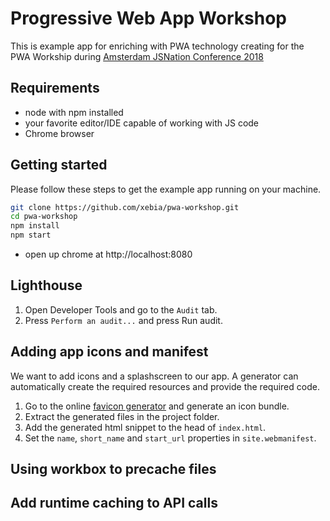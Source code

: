 # Progressive Web App Workshop
This is example app for enriching with PWA technology creating for the PWA Workship during 
[Amsterdam JSNation Conference 2018](https://amsterdamjs.com/)

## Requirements
* node with npm installed
* your favorite editor/IDE capable of working with JS code
* Chrome browser

## Getting started
Please follow these steps to get the example app running on your machine.

```bash
git clone https://github.com/xebia/pwa-workshop.git
cd pwa-workshop
npm install
npm start
```
* open up chrome at http://localhost:8080

## Lighthouse
1. Open Developer Tools and go to the `Audit` tab.
2. Press `Perform an audit...` and press Run audit.

## Adding app icons and manifest

We want to add icons and a splashscreen to our app. A generator can automatically create the required resources and provide the required code.

1. Go to the online [favicon generator](https://realfavicongenerator.net/) and generate an icon bundle.
2. Extract the generated files in the project folder.
3. Add the generated html snippet to the head of `index.html`.
4. Set the `name`, `short_name` and `start_url` properties in `site.webmanifest`.

## Using workbox to precache files

## Add runtime caching to API calls

